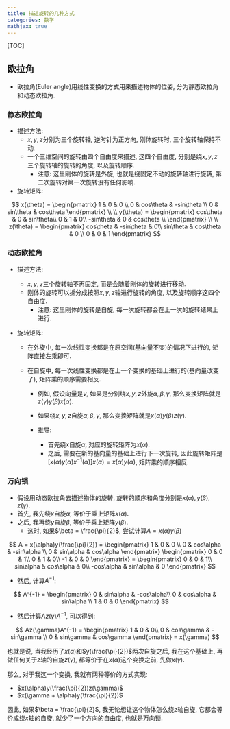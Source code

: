 ```yaml
---
title: 描述旋转的几种方式
categories: 数学
mathjax: true
---
```




[TOC]



## 欧拉角

* 欧拉角(Euler angle)用线性变换的方式用来描述物体的位姿, 分为静态欧拉角和动态欧拉角.



### 静态欧拉角

* 描述方法:
  * $x, y, z$​分别为三个旋转轴, 逆时针为正方向,  刚体旋转时, 三个旋转轴保持不动.
  * 一个三维空间的旋转由四个自由度来描述, 这四个自由度, 分别是绕$x, y, z$三个旋转轴的旋转的角度, 以及旋转顺序.
    * 注意: 这里刚体的旋转是外旋, 也就是绕固定不动的旋转轴进行旋转, 第二次旋转对第一次旋转没有任何影响.
* 旋转矩阵:

$$
x(\theta) = \begin{pmatrix}
1 & 0 & 0 \\
0 & cos\theta & -sin\theta \\
0 & sin\theta & cos\theta
\end{pmatrix}
\\
\\
y(\theta) = \begin{pmatrix}
cos\theta & 0 & sin\theta\\
0 & 1 & 0\\
-sin\theta & 0 & cos\theta \\
\end{pmatrix}
\\
\\
z(\theta) = \begin{pmatrix}
cos\theta & -sin\theta & 0\\
sin\theta & cos\theta & 0 \\
0 & 0 & 1
\end{pmatrix}
$$





### 动态欧拉角

* 描述方法:
  * $x, y, z$三个旋转轴不再固定, 而是会随着刚体的旋转进行移动.
  * 刚体的旋转可以拆分成按照$x, y, z$​轴进行旋转的角度, 以及旋转顺序这四个自由度. 
    * 注意: 这里刚体的旋转是自旋, 每一次旋转都会在上一次的旋转结果上进行.
  
* 旋转矩阵:
  
  * 在外旋中, 每一次线性变换都是在原空间(基向量不变)的情况下进行的, 矩阵直接左乘即可.
  
  * 在自旋中, 每一次线性变换都是在上一个变换的基础上进行的(基向量改变了), 矩阵乘的顺序需要相反.
  
    * 例如, 假设向量是$v$, 如果是分别绕$x, y, z$外旋$\alpha, \beta, \gamma$, 那么变换矩阵就是$z(\gamma)y(\beta)x(\alpha)$.
    * 如果绕$x, y, z$自旋$\alpha, \beta, \gamma$, 那么变换矩阵就是$x(\alpha)y(\beta)z(\gamma)$​.
  
    * 推导: 
      * 首先绕$x$自旋$\alpha$, 对应的旋转矩阵为$x(\alpha)$.
      * 之后, 需要在新的基向量的基础上进行下一次旋转, 因此旋转矩阵是$[x(\alpha)y(\alpha)x^{-1}(\alpha)]x(\alpha) = x(\alpha)y(\alpha)$, 矩阵乘的顺序相反.





### 万向锁

* 假设用动态欧拉角去描述物体的旋转, 旋转的顺序和角度分别是$x(\alpha), y(\beta), z(\gamma)$.
* 首先, 我先绕$x$自旋$\alpha$, 等价于乘上矩阵$x(\alpha)$.
* 之后, 我再绕$y$自旋$\beta$, 等价于乘上矩阵$y(\beta)$.
  * 这时, 如果$\beta = \frac{\pi}{2}$, 尝试计算$A = x(\alpha)y(\beta)$

$$
A = x(\alpha)y(\frac{\pi}{2}) = \begin{pmatrix}
1 & 0 & 0 \\
0 & cos\alpha & -sin\alpha \\
0 & sin\alpha & cos\alpha
\end{pmatrix}
\begin{pmatrix}
0 & 0 & 1\\
0 & 1 & 0\\
-1 & 0 & 0
\end{pmatrix} = \begin{pmatrix}
0 & 0 & 1\\
sin\alpha & cos\alpha & 0\\
-cos\alpha & sin\alpha & 0
\end{pmatrix}
$$

* 然后, 计算$A^{-1}$:

$$
A^{-1} = \begin{pmatrix}
0 & sin\alpha & -cos\alpha\\
0 & cos\alpha & sin\alpha \\
1 & 0 & 0
\end{pmatrix}
$$

* 然后计算$Az(\gamma)A^{-1}$, 可以得到:

$$
Az(\gamma)A^{-1} = \begin{pmatrix}
1 & 0 & 0\\
0 & cos\gamma & -sin\gamma \\
0 & sin\gamma & cos\gamma
\end{pmatrix} = x(\gamma)
$$

也就是说, 当我经历了$x(\alpha)$和$y(\frac{\pi}{2})$两次自旋之后, 我在这个基础上, 再做任何关于$z$轴的自旋$z(\gamma)$, 都等价于在$x(\alpha)$这个变换之前, 先做$x(\gamma)$.

那么, 对于我这一个变换, 我就有两种等价的方式实现:

* $x(\alpha)y(\frac{\pi}{2})z(\gamma)$
* $x(\gamma + \alpha)y(\frac{\pi}{2})$

因此, 如果$\beta = \frac{\pi}{2}$, 我无论想让这个物体怎么绕$z$轴自旋, 它都会等价成绕$x$轴的自旋, 就少了一个方向的自由度, 也就是万向锁.
